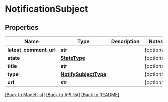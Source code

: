 # NotificationSubject

## Properties
Name | Type | Description | Notes
------------ | ------------- | ------------- | -------------
**latest_comment_url** | **str** |  | [optional] 
**state** | [**StateType**](StateType.md) |  | [optional] 
**title** | **str** |  | [optional] 
**type** | [**NotifySubjectType**](NotifySubjectType.md) |  | [optional] 
**url** | **str** |  | [optional] 

[[Back to Model list]](../README.md#documentation-for-models) [[Back to API list]](../README.md#documentation-for-api-endpoints) [[Back to README]](../README.md)


